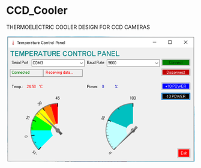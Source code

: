 # CCD_Cooler
THERMOELECTRIC COOLER DESIGN FOR CCD CAMERAS

<img src="https://github.com/gokhangerdan/CCD_Cooler/blob/master/Screenshot%20from%202019-06-12%2017-30-32.png">

